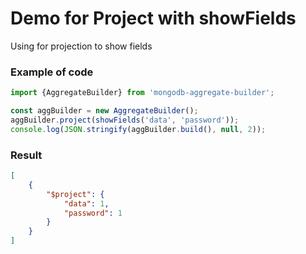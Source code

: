 # Demo for Project with showFields


Using for projection to show fields


### Example of code

```typescript
import {AggregateBuilder} from 'mongodb-aggregate-builder';

const aggBuilder = new AggregateBuilder();
aggBuilder.project(showFields('data', 'password'));
console.log(JSON.stringify(aggBuilder.build(), null, 2));
```

### Result

```json
[
    {
        "$project": {
            "data": 1,
            "password": 1
        }
    }
]
```
